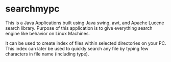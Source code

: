 # searchmypc

This is a Java Applications built using Java swing, awt, and Apache Lucene search library. Purpose of this application is
to give everything search engine like behavior on Linux Machines.

It can be used to create index of files within selected directories on your PC.  
This index can later be used to quickly search any file by typing few characters in file name (including type).
